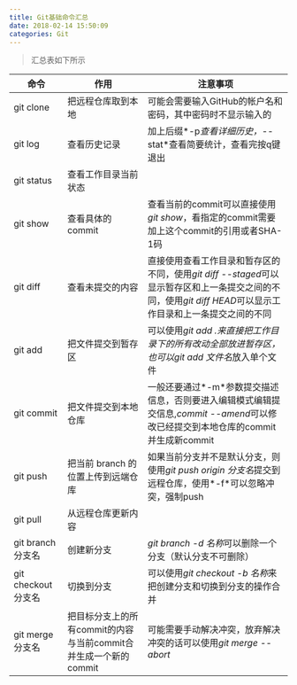 ```yaml
---
title: Git基础命令汇总
date: 2018-02-14 15:50:09
categories: Git
---
```


> 汇总表如下所示

命令 | 作用 | 注意事项
--- | --- | ---
git clone | 把远程仓库取到本地 | 可能会需要输入GitHub的帐户名和密码，其中密码时不显示输入的
git log | 查看历史记录 | 加上后缀*-p*查看详细历史，*--stat*查看简要统计，查看完按q键退出
git status | 查看工作目录当前状态 |
git show | 查看具体的 commit | 查看当前的commit可以直接使用*git show*，看指定的commit需要加上这个commit的引用或者SHA-1码
git diff | 查看未提交的内容 | 直接使用查看工作目录和暂存区的不同，使用*git diff --staged*可以显示暂存区和上一条提交之间的不同，使用*git diff HEAD*可以显示工作目录和上一条提交之间的不同
git add | 把文件提交到暂存区 | 可以使用*git add .*来直接把工作目录下的所有改动全部放进暂存区，也可以*git add 文件名*放入单个文件
git commit |  把文件提交到本地仓库 | 一般还要通过*-m*参数提交描述信息，否则要进入编辑模式编辑提交信息,*commit --amend*可以修改已经提交到本地仓库的commit并生成新commit
git push | 把当前 branch 的位置上传到远端仓库 | 如果当前分支并不是默认分支，则使用*git push origin 分支名*提交到远程仓库，使用*-f*可以忽略冲突，强制push
git pull | 从远程仓库更新内容 |
git branch 分支名 | 创建新分支 | *git branch -d 名称*可以删除一个分支（默认分支不可删除）
git checkout 分支名 | 切换到分支 | 可以使用*git checkout -b 名称*来把创建分支和切换到分支的操作合并
git merge 分支名 | 把目标分支上的所有commit的内容与当前commit合并生成一个新的commit | 可能需要手动解决冲突，放弃解决冲突的话可以使用*git merge --abort*


